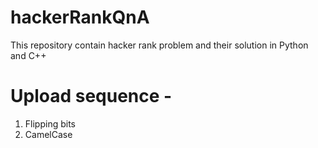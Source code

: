 # hackerRankQnA
This repository contain hacker rank problem and their solution in Python and C++ 


# Upload sequence -
  1. Flipping bits
  2. CamelCase
